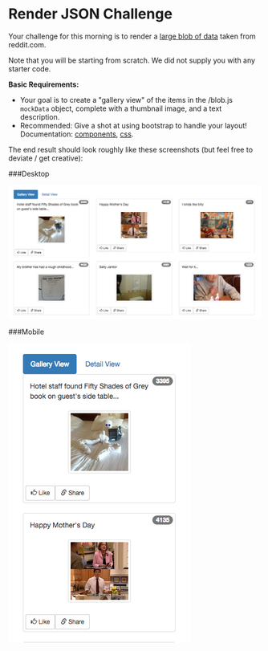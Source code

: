 # Render JSON Challenge

Your challenge for this morning is to render a [large blob of data](/blob.js) taken from reddit.com.

Note that you will be starting from scratch. We did not supply you with any starter code.

**Basic Requirements:**

* Your goal is to create a "gallery view" of the items in the /blob.js `mockData` object, complete with a thumbnail image, and a text description.
* Recommended: Give a shot at using bootstrap to handle your layout! Documentation: [components](getbootstrap.com/components/), [css](http://getbootstrap.com/css/).

The end result should look roughly like these screenshots (but feel free to deviate /  get creative):

###Desktop

![desktop view](/images/layout_desktop.png)

###Mobile

![mobile view](/images/layout_mobile.png)
